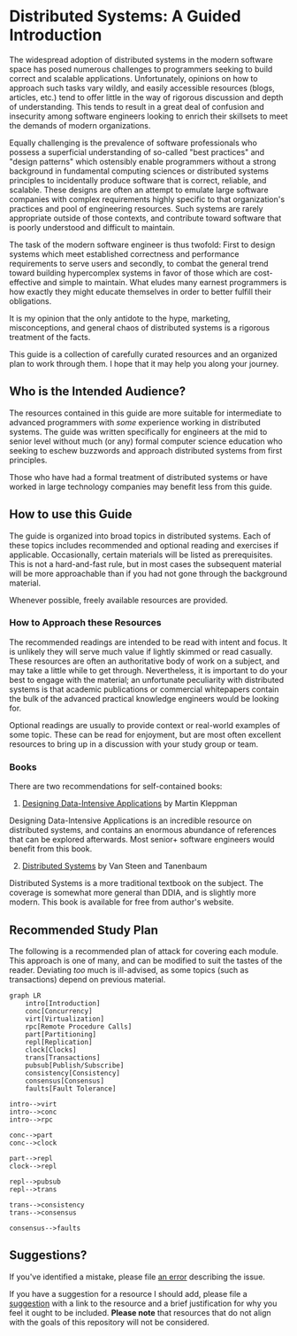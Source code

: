 # Distributed Systems: A Guided Introduction

The widespread adoption of distributed systems in the modern software space has
posed numerous challenges to programmers seeking to build correct and scalable
applications. Unfortunately, opinions on how to approach such tasks vary wildly,
and easily accessible resources (blogs, articles, etc.) tend to offer little in
the way of rigorous discussion and depth of understanding. This tends to result
in a great deal of confusion and insecurity among software engineers looking to
enrich their skillsets to meet the demands of modern organizations.

Equally challenging is the prevalence of software professionals who possess a
superficial understanding of so-called "best practices" and "design patterns"
which ostensibly enable programmers without a strong background in fundamental
computing sciences or distributed systems principles to incidentally produce
software that is correct, reliable, and scalable. These designs are often an
attempt to emulate large software companies with complex requirements highly
specific to that organization's practices and pool of engineering resources.
Such systems are rarely appropriate outside of those contexts, and contribute
toward software that is poorly understood and difficult to maintain.

The task of the modern software engineer is thus twofold: First to design systems
which meet established correctness and performance requirements to serve users
and secondly, to combat the general trend toward building hypercomplex systems
in favor of those which are cost-effective and simple to maintain. What eludes
many earnest programmers is how exactly they might educate themselves in order
to better fulfill their obligations.

It is my opinion that the only antidote to the hype, marketing, misconceptions,
and general chaos of distributed systems is a rigorous treatment of the facts.

This guide is a collection of carefully curated resources and an organized plan
to work through them. I hope that it may help you along your journey.

## Who is the Intended Audience?

The resources contained in this guide are more suitable for intermediate to
advanced programmers with _some_ experience working in distributed systems. The
guide was written specifically for engineers at the mid to senior level without
much (or any) formal computer science education who seeking to eschew buzzwords
and approach distributed systems from first principles.

Those who have had a formal treatment of distributed systems or have worked in
large technology companies may benefit less from this guide.

## How to use this Guide

The guide is organized into broad topics in distributed systems. Each of these
topics includes recommended and optional reading and exercises if applicable.
Occasionally, certain materials will be listed as prerequisites. This is not a
hard-and-fast rule, but in most cases the subsequent material will be more
approachable than if you had not gone through the background material.

Whenever possible, freely available resources are provided.

### How to Approach these Resources

The recommended readings are intended to be read with intent and focus. It is
unlikely they will serve much value if lightly skimmed or read casually. These
resources are often an authoritative body of work on a subject, and may take a
little while to get through. Nevertheless, it is important to do your best to
engage with the material; an unfortunate peculiarity with distributed systems
is that academic publications or commercial whitepapers contain the bulk of the
advanced practical knowledge engineers would be looking for.

Optional readings are usually to provide context or real-world examples of some
topic. These can be read for enjoyment, but are most often excellent resources
to bring up in a discussion with your study group or team.

### Books

There are two recommendations for self-contained books:

1. [Designing Data-Intensive Applications](https://dataintensive.net/) by Martin Kleppman

Designing Data-Intensive Applications is an incredible resource on distributed
systems, and contains an enormous abundance of references that can be explored
afterwards. Most senior+ software engineers would benefit from this book.

2. [Distributed Systems](https://www.distributed-systems.net/index.php/books/ds4/) by Van Steen and Tanenbaum

Distributed Systems is a more traditional textbook on the subject. The coverage
is somewhat more general than DDIA, and is slightly more modern. This book is
available for free from author's website.

## Recommended Study Plan

The following is a recommended plan of attack for covering each module. This
approach is one of many, and can be modified to suit the tastes of the reader.
Deviating _too_ much is ill-advised, as some topics (such as transactions)
depend on previous material.

```mermaid
graph LR
    intro[Introduction]
    conc[Concurrency]
    virt[Virtualization]
    rpc[Remote Procedure Calls]
    part[Partitioning]
    repl[Replication]
    clock[Clocks]
    trans[Transactions]
    pubsub[Publish/Subscribe]
    consistency[Consistency]
    consensus[Consensus]
    faults[Fault Tolerance]

intro-->virt
intro-->conc
intro-->rpc

conc-->part
conc-->clock

part-->repl
clock-->repl

repl-->pubsub
repl-->trans

trans-->consistency
trans-->consensus

consensus-->faults
```

## Suggestions?

If you've identified a mistake, please file [an error](https://github.com/BeautifulTovarisch/ds-guided-intro/issues/new?assignees=&labels=&projects=&template=error.md&title=%5BError%5D) describing the issue.

If you have a suggestion for a resource I should add, please file a [suggestion](https://github.com/BeautifulTovarisch/ds-guided-intro/issues/new?assignees=&labels=&projects=&template=suggestion.md&title=%5BSuggestion%5D)
with a link to the resource and a brief justification for why you feel it ought
to be included. **Please note** that resources that do not align with the goals
of this repository will not be considered.
